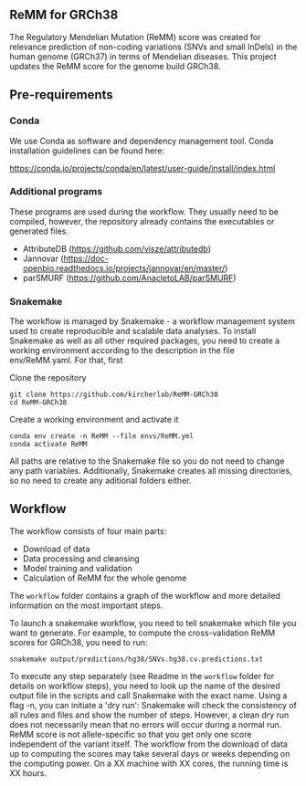 ## ReMM for GRCh38

The Regulatory Mendelian Mutation (ReMM) score was created for relevance prediction of non-coding variations (SNVs and small InDels) in the human genome (GRCh37) in terms of Mendelian diseases. This project updates the ReMM score for the genome build GRCh38.

## Pre-requirements

### Conda
We use Conda as software and dependency management tool. Conda installation guidelines can be found here:

https://conda.io/projects/conda/en/latest/user-guide/install/index.html

### Additional programs
These programs are used during the workflow. They usually need to be compiled, however, the repository already contains the executables or generated files.

- AttributeDB (https://github.com/visze/attributedb)
- Jannovar (https://doc-openbio.readthedocs.io/projects/jannovar/en/master/)
- parSMURF (https://github.com/AnacletoLAB/parSMURF)

### Snakemake

The workflow is managed by Snakemake - a workflow management system used to create reproducible and scalable data analyses. To install Snakemake as well as all other required packages, you need to create a working environment according to the description in the file env/ReMM.yaml. For that, first

Clone the repository
```
git clone https://github.com/kircherlab/ReMM-GRCh38
cd ReMM-GRCh38

```

Create a working environment and activate it

```
conda env create -n ReMM --file envs/ReMM.yml
conda activate ReMM
```

All paths are relative to the Snakemake file so you do not need to change any path variables. Additionally, Snakemake creates all missing directories, so no need to create any aditional folders either.

## Workflow

The workflow consists of four main parts:

- Download of data
- Data processing and cleansing
- Model training and validation
- Calculation of ReMM for the whole genome 

The `workflow` folder contains a graph of the workflow and more detailed information on the most important steps.

To launch a snakemake workflow, you need to tell snakemake which file you want to generate. For example, to compute the cross-validation ReMM scores for GRCh38, you need to run:

```
snakemake output/predictions/hg38/SNVs.hg38.cv.predictions.txt
```

To execute any step separately (see Readme in the `workflow` folder for details on workflow steps), you need to look up the name of the desired output file in the scripts and call Snakemake with the exact name. Using a flag -n, you can initiate a 'dry run': Snakemake will check the consistency of all rules and files and show the number of steps. However, a clean dry run does not necessarily mean that no errors will occur during a normal run. ReMM score is not allele-specific so that you get only one score independent of the variant itself. The workflow from the download of data up to computing the scores may take several days or weeks depending on the computing power. On a XX machine with XX cores, the running time is XX hours.

